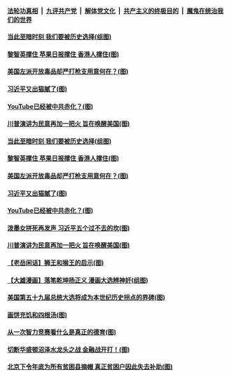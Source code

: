 ####  [法轮功真相](../../../../basic/blob/master/README.md?t=12042331) &nbsp;|&nbsp; [九评共产党](../../../../9ping.md/blob/master/README.md?t=12042331) &nbsp;|&nbsp; [解体党文化](../../../../jtdwh.md/blob/master/README.md?t=12042331)  &nbsp;|&nbsp; [共产主义的终极目的](../../../../gczydzjmd.md/blob/master/README.md?t=12042331) &nbsp;|&nbsp; [魔鬼在统治我们的世界](../../../../mgztzwmdsj.md/blob/master/README.md?t=12042331) 

#### [当此至暗时刻 我们要被历史选择(组图)](../pages/p4/953950.md?t=12042331) 

#### [黎智英撑住 苹果日报撑住 香港人撑住(图)](../pages/p4/954653.md?t=12042331) 

#### [美国左派开放毒品却严打枪支用意何在？(图)](../pages/p4/954650.md?t=12042331) 

#### [习近平又出猫腻了(图)](../pages/p4/954649.md?t=12042331) 

#### [YouTube已经被中共赤化？(图)](../pages/p4/954627.md?t=12042331) 

#### [川普演讲为民意再加一把火 旨在唤醒美国(图)](../pages/p4/954631.md?t=12042331) 



#### [当此至暗时刻 我们要被历史选择(组图)](../pages/p4/953950.md?t=12042331) 



#### [黎智英撑住 苹果日报撑住 香港人撑住(图)](../pages/p4/954653.md?t=12042331) 

#### [美国左派开放毒品却严打枪支用意何在？(图)](../pages/p4/954650.md?t=12042331) 

#### [习近平又出猫腻了(图)](../pages/p4/954649.md?t=12042331) 

#### [YouTube已经被中共赤化？(图)](../pages/p4/954627.md?t=12042331) 

#### [泼墨女拼死再发声 习近平五个过不去的坎(图)](../pages/p4/954639.md?t=12042331) 

#### [川普演讲为民意再加一把火 旨在唤醒美国(图)](../pages/p4/954631.md?t=12042331) 

#### [【老岳闲话】狮王和猴王的启示(图)](../pages/p4/954609.md?t=12042331) 


#### [【大雄漫画】落笔乾坤扬正义 漫画大选辨神奸(组图)](../pages/p4/954547.md?t=12042331) 


#### [美国第五十九届总统大选将成为本世纪历史拐点的界碑(图)](../pages/p4/954558.md?t=12042331) 

#### [画饼充饥和四根汤(图)](../pages/p4/954551.md?t=12042331) 

#### [从一次智力竞赛看什么是真正的德育(图)](../pages/p4/954544.md?t=12042331) 

#### [切断华盛顿沼泽水龙头之战 金融战开打！(图)](../pages/p4/954541.md?t=12042331) 

#### [北京下令年底为所有贫困县摘帽 真正贫困户因此失去补助(图)](../pages/p4/954529.md?t=12042331) 

